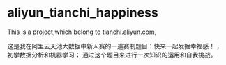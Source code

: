 # aliyun_tianchi_happiness
This is a project,which belong to tianchi.aliyun.com,

这是我在阿里云天池大数据中新人赛的一道赛制题目：快来一起发掘幸福感！
，初学数据分析和机器学习；
通过这个题目来进行一次知识的运用和自我挑战。
